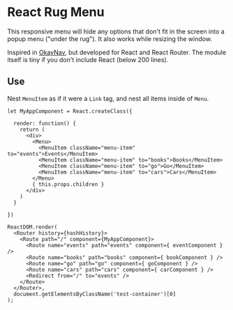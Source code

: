 # React Rug Menu

This responsive menu will hide any options that don't fit in the screen into 
a popup menu ("under the rug"). It also works while resizing the window.

Inspired in [OkayNav](https://github.com/VPenkov/okayNav), but developed for 
React and React Router. The module itself is tiny if you don't include React (below 200 lines).

## Use

Nest `MenuItem` as if it were a `Link` tag, and nest all items inside of `Menu`. 

```
let MyAppComponent = React.createClass({

  render: function() {
    return (
      <div>
        <Menu>
          <MenuItem className="menu-item" to="events">Events</MenuItem>
          <MenuItem className="menu-item" to="books">Books</MenuItem>
          <MenuItem className="menu-item" to="go">Go</MenuItem>
          <MenuItem className="menu-item" to="cars">Cars</MenuItem>
        </Menu>
        { this.props.children }
      </div>
    )
  }

})

ReactDOM.render(
  <Router history={hashHistory}>
    <Route path="/" component={MyAppComponent}>
      <Route name="events" path="events" component={ eventComponent } />
      <Route name="books" path="books" component={ bookComponent } />
      <Route name="go" path="go" component={ goComponent } />
      <Route name="cars" path="cars" component={ carComponent } />
      <Redirect from="/" to="events" />
    </Route>
  </Router>, 
  document.getElementsByClassName('test-container')[0]
);
```